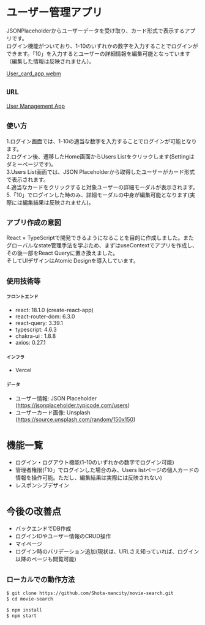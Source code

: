 # ユーザー管理アプリ
JSONPlaceholderからユーザーデータを受け取り、カード形式で表示するアプリです。  
ログイン機能がついており、1-10のいずれかの数字を入力することでログインができます。「10」を入力するとユーザーの詳細情報を編集可能となっています（編集した情報は反映されません）。

[User_card_app.webm](https://user-images.githubusercontent.com/85279065/177036256-e2d433ce-c30e-481b-a46f-cf3fae865141.webm)

## `URL`
[User Management App](https://user-card-app-practice3.vercel.app/)

## `使い方`
1.ログイン画面では、1-10の適当な数字を入力することでログインが可能となります。  
2.ログイン後、遷移したHome画面からUsers Listをクリックします(Settingはダミーページです)。  
3.Users List画面では、JSON Placeholderから取得したユーザーがカード形式で表示されます。  
4.適当なカードをクリックすると対象ユーザーの詳細モーダルが表示されます。  
5.「10」でログインした時のみ、詳細モーダルの中身が編集可能となります(実際には編集結果は反映されません)。

## `アプリ作成の意図`
React × TypeScriptで開発できるようになることを目的に作成しました。またグローバルなstate管理手法を学ぶため、まずはuseContextでアプリを作成し、その後一部をReact Queryに置き換えました。  
そしてUIデザインはAtomic Designを導入しています。

## `使用技術等`
#### `フロントエンド`
* react: 18.1.0 (create-react-app)
* react-router-dom: 6.3.0
* react-query: 3.39.1
* typescript: 4.6.3
* chakra-ui : 1.8.8
* axios: 0.27.1

#### `インフラ`
* Vercel

#### `データ`
* ユーザー情報: JSON Placeholder (https://jsonplaceholder.typicode.com/users)
* ユーザーカード画像: Unsplash (https://source.unsplash.com/random/150x150)

# `機能一覧`
* ログイン・ログアウト機能(1-10のいずれかの数字でログイン可能)
* 管理者権限(「10」でログインした場合のみ、Users listページの個人カードの情報を操作可能。ただし、編集結果は実際には反映されない)
* レスポンシブデザイン

# `今後の改善点`
* バックエンドでDB作成
* ログインIDやユーザー情報のCRUD操作
* マイページ
* ログイン時のバリデーション追加(現状は、URLさえ知っていれば、ログイン以降のページも閲覧可能)

## `ローカルでの動作方法`
```bash
$ git clone https://github.com/Shota-mancity/movie-search.git
$ cd movie-search
```

```bash
$ npm install
$ npm start
```
